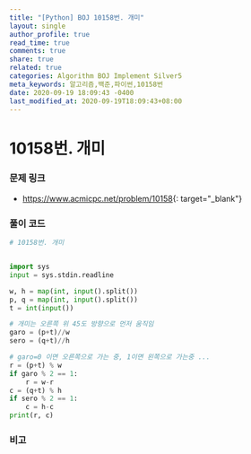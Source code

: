 ```yaml
---
title: "[Python] BOJ 10158번. 개미"
layout: single
author_profile: true
read_time: true
comments: true
share: true
related: true
categories: Algorithm BOJ Implement Silver5
meta_keywords: 알고리즘,백준,파이썬,10158번
date: 2020-09-19 18:09:43 -0400
last_modified_at: 2020-09-19T18:09:43+08:00
---
```


# 10158번. 개미

### 문제 링크
- <https://www.acmicpc.net/problem/10158>{: target="\_blank"}

### 풀이 코드

```python
# 10158번. 개미


import sys
input = sys.stdin.readline

w, h = map(int, input().split())
p, q = map(int, input().split())
t = int(input())

# 개미는 오른쪽 위 45도 방향으로 먼저 움직임
garo = (p+t)//w
sero = (q+t)//h

# garo=0 이면 오른쪽으로 가는 중, 1이면 왼쪽으로 가는중 ...
r = (p+t) % w
if garo % 2 == 1:
    r = w-r
c = (q+t) % h
if sero % 2 == 1:
    c = h-c
print(r, c)
```

### 비고